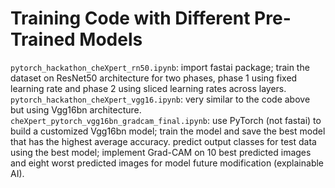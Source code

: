 # Training Code with Different Pre-Trained Models
`pytorch_hackathon_cheXpert_rn50.ipynb`: import fastai package; train the dataset on ResNet50 architecture for two phases, phase 1 using fixed learning rate and phase 2 using sliced learning rates across layers.
`pytorch_hackathon_cheXpert_vgg16.ipynb`: very similar to the code above but using Vgg16bn architecture.
`cheXpert_pytorch_vgg16bn_gradcam_final.ipynb`: use PyTorch (not fastai) to build a customized Vgg16bn model; train the model and save the best model that has the highest average accuracy. predict output classes for test data using the best model; implement Grad-CAM on 10 best predicted images and eight worst predicted images for model future modification (explainable AI).
